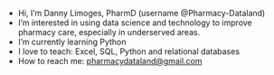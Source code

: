 - Hi, I’m Danny Limoges, PharmD (username @Pharmacy-Dataland)
- I’m interested in using data science and technology to improve pharmacy care, especially in underserved areas.
- I’m currently learning Python
- I love to teach: Excel, SQL, Python and relational databases
- How to reach me: pharmacydataland@gmail.com

<!---
Pharmacy-Dataland/Pharmacy-Dataland is a ✨ special ✨ repository because its `README.md` (this file) appears on your GitHub profile.
You can click the Preview link to take a look at your changes.
--->
